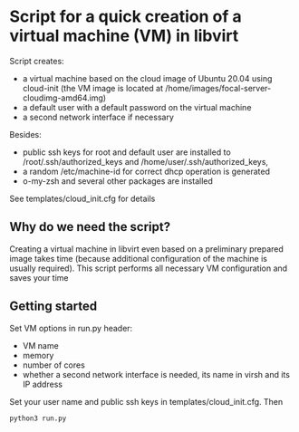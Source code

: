 # Script for a quick creation of a virtual machine (VM) in libvirt
Script creates:
- a virtual machine based on the cloud image of Ubuntu 20.04 using cloud-init (the VM image is located at /home/images/focal-server-cloudimg-amd64.img)
- a default user with a default password on the virtual machine
- a second network interface if necessary

Besides:  
- public ssh keys for root and default user are installed to /root/.ssh/authorized_keys and /home/user/.ssh/authorized_keys, 
- a random /etc/machine-id for correct dhcp operation is generated
- o-my-zsh and several other packages are installed

See templates/cloud_init.cfg for details

## Why do we need the script?
Creating a virtual machine in libvirt even based on a preliminary prepared image takes time (because additional configuration of the machine is usually required). This script performs all necessary VM configuration and saves your time

## Getting started
Set VM options in run.py header:
  - VM name
  - memory
  - number of cores
  - whether a second network interface is needed, its name in virsh and its IP address  

Set your user name and public ssh keys in templates/cloud_init.cfg. Then
```
python3 run.py
```
